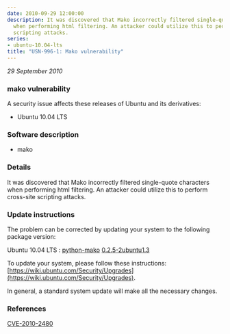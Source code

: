 ```yaml
---
date: 2010-09-29 12:00:00
description: It was discovered that Mako incorrectly filtered single-quote characters
  when performing html filtering. An attacker could utilize this to perform cross-site
  scripting attacks.
series:
- ubuntu-10.04-lts
title: "USN-996-1: Mako vulnerability"
---
```


*29 September 2010*

### mako vulnerability

A security issue affects these releases of Ubuntu and its derivatives:

* Ubuntu 10.04 LTS

### Software description

* mako 

### Details

It was discovered that Mako incorrectly filtered single-quote characters when performing html filtering. An attacker could utilize this to perform cross-site scripting attacks. 

### Update instructions

The problem can be corrected by updating your system to the following package version:

Ubuntu 10.04 LTS
 : [python-mako](https://launchpad.net/ubuntu/+source/mako) <span> [0.2.5-2ubuntu1.3](https://launchpad.net/ubuntu/+source/mako/0.2.5-2ubuntu1.3) </span> 

To update your system, please follow these instructions: [https://wiki.ubuntu.com/Security/Upgrades](https://wiki.ubuntu.com/Security/Upgrades).

In general, a standard system update will make all the necessary changes. 

### References

 
 [CVE-2010-2480](http://people.ubuntu.com/~ubuntu-security/cve/CVE-2010-2480)